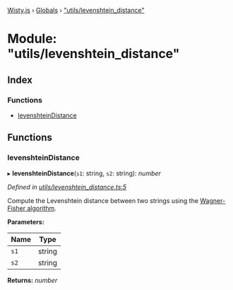 [Wisty.js](../README.md) › [Globals](../globals.md) › ["utils/levenshtein_distance"](_utils_levenshtein_distance_.md)

# Module: "utils/levenshtein_distance"

## Index

### Functions

* [levenshteinDistance](_utils_levenshtein_distance_.md#levenshteindistance)

## Functions

###  levenshteinDistance

▸ **levenshteinDistance**(`s1`: string, `s2`: string): *number*

*Defined in [utils/levenshtein_distance.ts:5](https://github.com/the-new-sky/Wisty.js/blob/22c0b6f/src/utils/levenshtein_distance.ts#L5)*

Compute the Levenshtein distance between two strings using the
[Wagner-Fisher algorithm](https://en.wikipedia.org/wiki/Wagner%E2%80%93Fischer_algorithm).

**Parameters:**

Name | Type |
------ | ------ |
`s1` | string |
`s2` | string |

**Returns:** *number*
